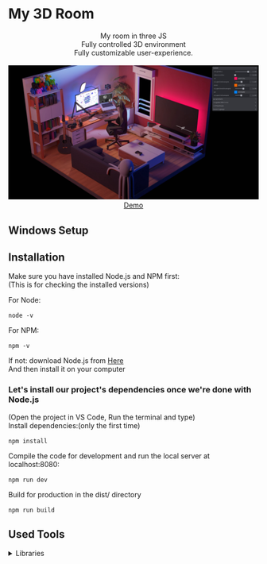 # My 3D Room
<p align="center">
My room in three JS
<br>
Fully controlled 3D environment
<br>
Fully customizable user-experience.
<br>
<br>        
<a href="https://my-3-d-room.vercel.app">
        <img alt="Thumbnail" src="./src/thumbnail.png" />
    </a>
<br>
<a href="https://my-3-d-room.vercel.app">
        Demo
    </a>
</p>

## Windows Setup

## Installation
Make sure you have installed Node.js and NPM first:<br>
(This is for checking the installed versions)

For Node:
```
node -v
```
For NPM:
```
npm -v
```

If not: download Node.js from [Here](https://nodejs.org/en/)<br>
And then install it on your computer 

### Let's install our project's dependencies once we're done with Node.js
(Open the project in VS Code, Run the terminal and type)<br>
Install dependencies:(only the first time)

```
npm install
```

Compile the code for development and run the local server at localhost:8080:

```
npm run dev
```

Build for production in the dist/ directory

```
npm run build
```

## Used Tools

<details>
  <summary> Libraries</summary>
  

1. [ThreeJS](https://threejs.org)   

</details>
